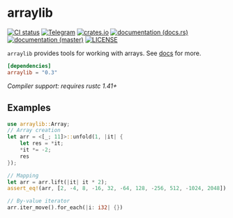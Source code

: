# arraylib
[![CI status](https://github.com/WaffleLapkin/arraylib/workflows/Continuous%20integration/badge.svg)](https://github.com/WaffleLapkin/arraylib/actions)
[![Telegram](https://img.shields.io/badge/tg-WaffleLapkin-9cf?logo=telegram)](https://vee.gg/t/WaffleLapkin)
[![crates.io](https://img.shields.io/crates/v/arraylib.svg)](https://crates.io/crates/arraylib)
[![documentation (docs.rs)](https://docs.rs/arraylib/badge.svg)](https://docs.rs/arraylib)
[![documentation (master)](https://img.shields.io/badge/docs-master-blue)](https://arraylib.netlify.com/arraylib)
[![LICENSE](https://img.shields.io/badge/license-MIT-blue.svg)](LICENSE)

`arraylib` provides tools for working with arrays. See [docs](https://docs.rs/arraylib) for more.  

```toml
[dependencies]
arraylib = "0.3"
```

_Compiler support: requires rustc 1.41+_

## Examples

```rust
use arraylib::Array;
// Array creation
let arr = <[_; 11]>::unfold(1, |it| {
    let res = *it;
    *it *= -2;
    res
});

// Mapping
let arr = arr.lift(|it| it * 2);
assert_eq!(arr, [2, -4, 8, -16, 32, -64, 128, -256, 512, -1024, 2048]);

// By-value iterator
arr.iter_move().for_each(|i: i32| {})
```

